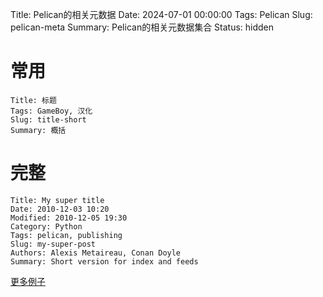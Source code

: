 Title: Pelican的相关元数据
Date: 2024-07-01 00:00:00
Tags: Pelican
Slug: pelican-meta
Summary: Pelican的相关元数据集合
Status: hidden

# 常用

```
Title: 标题
Tags: GameBoy, 汉化
Slug: title-short
Summary: 概括
```

# 完整

```
Title: My super title
Date: 2010-12-03 10:20
Modified: 2010-12-05 19:30
Category: Python
Tags: pelican, publishing
Slug: my-super-post
Authors: Alexis Metaireau, Conan Doyle
Summary: Short version for index and feeds
```

[更多例子](https://docs.getpelican.com/en/stable/content.html)
